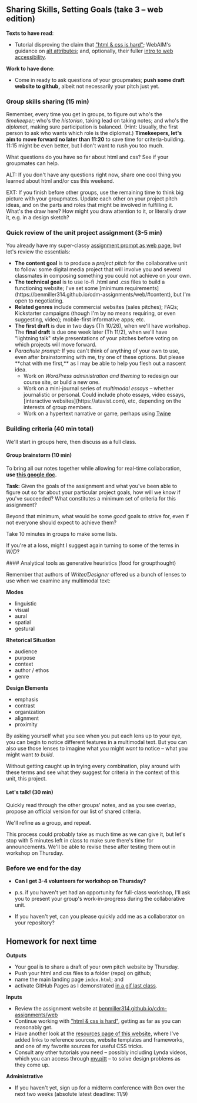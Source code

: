 ## Sharing Skills, Setting Goals (take 3 – web edition)

**Texts to have read**:

* Tutorial disproving the claim that ["html & css is hard"](https://internetingishard.com/html-and-css/); WebAIM's guidance on [alt attributes](https://webaim.org/techniques/alttext/); and, optionally, their fuller [intro to web accessibility](https://webaim.org/intro/).

**Work to have done**:

* Come in ready to ask questions of your groupmates; **push some draft website to github,** albeit not necessarily your pitch just yet.

<!--
[toc tag="h2" title="Plan for the Day"]
-->

### Group skills sharing (15 min)
Remember, every time you get in groups, to figure out who's the *timekeeper*; who's the *historian*, taking lead on taking notes; and who's the *diplomat*, making sure participation is balanced. (Hint: Usually, the first person to ask who wants which role is the diplomat.) **Timekeepers, let's aim to move forward no later than 11:20** to save time for criteria-building. 11:15 might be even better, but I don't want to rush you too much.

<div class="alert alert-success">
What questions do you have so far about html and css? See if your groupmates can help.

ALT: If you don't have any questions right now, share one cool thing you learned about html and/or css this weekend.
</div>

EXT: If you finish before other groups, use the remaining time to think big picture with your groupmates. Update each other on your project pitch ideas, and on the parts and roles that might be involved in fulfilling it. What's the draw here? How might you draw attention to it, or literally draw it, e.g. in a design sketch?

### Quick review of the unit project assignment (3-5 min)
You already have my super-classy [assignment prompt as web page](https://benmiller314.github.io/cdm-assignments/web/), but let's review the essentials:

<div class="alert alert-info">
	<ul>
	<li><strong>The content goal</strong> is to produce a <em>project pitch</em> for the collaborative unit to follow: some digital media project that will involve you and several classmates in composing something you could not achieve on your own.</li>
	<li><strong>The technical goal</strong> is to use lo-fi .html and .css files to build a functioning website; I've set some [minimum requirements](https://benmiller314.github.io/cdm-assignments/web/#content), but I'm open to negotiating.</li>
	<li><strong>Related genres</strong> include commercial websites (sales pitches); FAQs; Kickstarter campaigns (though I'm by no means requiring, or even suggesting, video); mobile-first informative apps; etc.</li>
	<li><strong>The first draft</strong> is due in two days (Th 10/26), when we'll have workshop. The <strong>final draft</strong> is due one week later (Th 11/2), when we'll have "lightning talk" style presentations of your pitches before voting on which projects will move forward.</li>
	<li><em>Parachute prompt:</em> If you can't think of anything of your own to use, even after brainstorming with me, try one of these options. But please **chat with me first,** as I may be able to help you flesh out a nascent idea.
		<ul>
		<li>Work on <em>WordPress administration and theming</em> to redesign our course site, or build a new one.</li>
		<li>Work on a mini-journal series of <em>multimodal essays</em> – whether journalistic or personal. Could include photo essays, video essays, [interactive websites](https://atavist.com), etc, depending on the interests of group members.</li>
		<li>Work on a hypertext narrative or game, perhaps using <a href="https://twinery.org">Twine</a></li>
		</ul>
	</li>
	</ul>
</div>

### Building criteria (40 min total)
We'll start in groups here, then discuss as a full class. 

#### Group brainstorm (10 min)
To bring all our notes together while allowing for real-time collaboration, **use [this google doc](http://bit.ly/cdm2017fall).** 

<!-- note for next time I teach this: suggest "use `div`s and/or semantic elements like `<section>` for layout" -->

<div class="alert alert-success">
<strong>Task:</strong>
Given the goals of the assignment and what you've been able to figure out so far about your particular project goals, how will we know if you've succeeded? What constitutes a minimum set of criteria for this assignment?

Beyond that minimum, what would be some <em>good</em> goals to strive for, even if not everyone should expect to achieve them?
</div>

Take 10 minutes in groups to make some lists.

If you're at a loss, might I suggest again turning to some of the terms in *W/D*?


<aside>
#### Analytical tools as generative heuristics (food for groupthought)

Remember that authors of <em>Writer/Designer</em> offered us a bunch of lenses to use when we examine any multimodal text:

<div class="cols-3">
<div class="float-left">
<strong>Modes</strong>
<ul>
<li>linguistic</li>
<li>visual</li>
<li>aural</li>
<li>spatial</li>
<li>gestural</li>
</ul>
</div><!-- /modes -->

<div class="float-left">
<strong>Rhetorical Situation</strong>
<ul>
<li>audience</li>
<li>purpose</li>
<li>context</li>
<li>author / ethos</li>
<li>genre</li>
</ul>
</div> <!-- /rhetorical-situation -->

<div class="float-left">
<strong>Design Elements</strong>
<ul>
<li>emphasis</li>
<li>contrast</li>
<li>organization</li>
<li>alignment</li>
<li>proximity</li>
</ul>
</div> <!-- /design-elements -->
</div> <!-- /.cols-3 -->

By asking yourself what you see when you put each lens up to your eye, you can begin to notice different features in a multimodal text. But you can also use those lenses to imagine what you might <em>want</em> to notice – what you might want <em>to build</em>.

Without getting caught up in trying every combination, play around with these terms and see what they suggest for criteria in the context of this unit, this project. 
</aside>

#### Let's talk! (30 min)
Quickly read through the other groups' notes, and as you see overlap, propose an official version for our list of shared criteria.

We'll refine as a group, and repeat. 

This process could probably take as much time as we can give it, but let's stop with 5 minutes left in class to make sure there's time for announcements. We'll be able to revise these after testing them out in workshop on Thursday.

### Before we end for the day

* **Can I get 3-4 volunteers for workshop on Thursday?**
 - p.s. if you haven't yet had an opportunity for full-class workshop, I'll ask you to present your group's work-in-progress during the collaborative unit.
* If you haven't yet, can you please quickly add me as a collaborator on your repository?


## Homework for next time
**Outputs** 

* Your goal is to share a draft of your own pitch website by Thursday.
 * Push your html and css files to a folder (repo) on github;
 * name the main landing page `index.html`; and
 * activate GitHub Pages as I demonstrated [in a gif last class](https://cdm2017.majoringinmeta.net/lesson-14/#before-you-leave).
 <!-- Forgot to remind them to post this link anywhere -->

**Inputs**

* Review the assignment website at [benmiller314.github.io/cdm-assignments/web](https://benmiller314.github.io/cdm-assignments/web)
* Continue working with ["html & css is hard"](https://internetingishard.com/html-and-css/), getting as far as you can reasonably get. 
* Have another look at the [resources page of this website](https://cdm2017.majoringinmeta.net/resources), where I've added links to reference sources, website templates and frameworks, and one of my favorite sources for useful CSS tricks. 
* Consult any other tutorials you need – possibly including Lynda videos, which you can access through [my.pitt](https://my.pitt.edu) – to solve design problems as they come up.
<!-- forgot to remind them to review the criteria -->

**Administrative**

* If you haven't yet, sign up for a midterm conference with Ben over the next two weeks (absolute latest deadline: 11/9)
